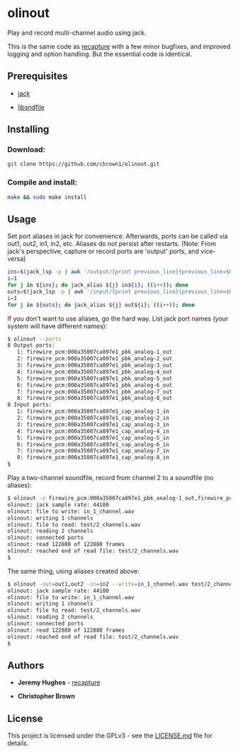 # olinout

Play and record multi-channel audio using jack.

This is the same code as [recapture](https://gist.github.com/jedahu/5028736#file-multichannel-play-record-jack-md) with a few minor bugfixes, and improved logging and option handling. But the essential code is identical.

## Prerequisites

- [jack](http://jackaudio.org/)

- [libsndfile](http://www.mega-nerd.com/libsndfile/)

## Installing

### Download:

```bash
git clone https://github.com/cbrown1/olinout.git
```

### Compile and install:

```bash
make && sudo make install
```

## Usage

Set port aliases in jack for convenience. Afterwards, ports can be called via out1, out2, in1, in2, etc. Aliases do not persist after restarts. (Note: From jack's perspective, capture or record ports are 'output' ports, and vice-versa)

```bash
ins=$(jack_lsp -p | awk '/output/{print previous_line}{previous_line=$0}')
i=1
for j in ${ins}; do jack_alias ${j} in${i}; ((i++)); done
outs=$(jack_lsp -p | awk '/input/{print previous_line}{previous_line=$0}')
i=1
for j in ${outs}; do jack_alias ${j} out${i}; ((i++)); done
```

If you don't want to use aliases, go the hard way. List jack port names (your system will have different names):

```bash
$ olinout --ports
8 Output ports:
   1: firewire_pcm:000a35007ca897e1_pbk_analog-1_out
   2: firewire_pcm:000a35007ca897e1_pbk_analog-2_out
   3: firewire_pcm:000a35007ca897e1_pbk_analog-3_out
   4: firewire_pcm:000a35007ca897e1_pbk_analog-4_out
   5: firewire_pcm:000a35007ca897e1_pbk_analog-5_out
   6: firewire_pcm:000a35007ca897e1_pbk_analog-6_out
   7: firewire_pcm:000a35007ca897e1_pbk_analog-7_out
   8: firewire_pcm:000a35007ca897e1_pbk_analog-8_out
8 Input ports:
   1: firewire_pcm:000a35007ca897e1_cap_analog-1_in
   2: firewire_pcm:000a35007ca897e1_cap_analog-2_in
   3: firewire_pcm:000a35007ca897e1_cap_analog-3_in
   4: firewire_pcm:000a35007ca897e1_cap_analog-4_in
   5: firewire_pcm:000a35007ca897e1_cap_analog-5_in
   6: firewire_pcm:000a35007ca897e1_cap_analog-6_in
   7: firewire_pcm:000a35007ca897e1_cap_analog-7_in
   8: firewire_pcm:000a35007ca897e1_cap_analog-8_in
$ 
```
Play a two-channel soundfile, record from channel 2 to a soundfile (no aliases):

```bash
$ olinout -o firewire_pcm:000a35007ca897e1_pbk_analog-1_out,firewire_pcm:000a35007ca897e1_pbk_analog-1_out -i firewire_pcm:000a35007ca897e1_cap_analog-2_in --write in_1_channel.wav test/2_channels.wav
olinout: jack sample rate: 44100
olinout: file to write: in_1_channel.wav
olinout: writing 1 channels
olinout: file to read: test/2_channels.wav
olinout: reading 2 channels
olinout: connected ports
olinout: read 122880 of 122880 frames
olinout: reached end of read file: test/2_channels.wav
$ 
```
The same thing, using aliases created above:

```bash
$ olinout -out=out1,out2 -in=in2 --write=in_1_channel.wav test/2_channels.wav
olinout: jack sample rate: 44100
olinout: file to write: in_1_channel.wav
olinout: writing 1 channels
olinout: file to read: test/2_channels.wav
olinout: reading 2 channels
olinout: connected ports
olinout: read 122880 of 122880 frames
olinout: reached end of read file: test/2_channels.wav
$ 
```

## Authors

- **Jeremy Hughes** - [recapture](https://gist.github.com/jedahu/5028736#file-multichannel-play-record-jack-md)

- **Christopher Brown**

## License

This project is licensed under the GPLv3 - see the [LICENSE.md](LICENSE.md) file for details.
